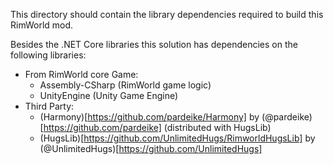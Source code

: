 This directory should contain the library dependencies required to build this RimWorld mod.

Besides the .NET Core libraries this solution has dependencies on the following libraries:

- From RimWorld core Game:
    - Assembly-CSharp (RimWorld game logic)
    - UnityEngine (Unity Game Engine)
- Third Party:
    - (Harmony)[https://github.com/pardeike/Harmony] by (@pardeike)[https://github.com/pardeike] (distributed with HugsLib)
    - (HugsLib)[https://github.com/UnlimitedHugs/RimworldHugsLib] by (@UnlimitedHugs)[https://github.com/UnlimitedHugs]


